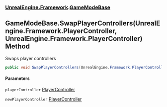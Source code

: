 ### [UnrealEngine.Framework](./UnrealEngine-Framework.md 'UnrealEngine.Framework').[GameModeBase](./GameModeBase.md 'UnrealEngine.Framework.GameModeBase')
## GameModeBase.SwapPlayerControllers(UnrealEngine.Framework.PlayerController, UnrealEngine.Framework.PlayerController) Method
Swaps player controllers  
```csharp
public void SwapPlayerControllers(UnrealEngine.Framework.PlayerController playerController, UnrealEngine.Framework.PlayerController newPlayerController);
```
#### Parameters
<a name='UnrealEngine-Framework-GameModeBase-SwapPlayerControllers(UnrealEngine-Framework-PlayerController_UnrealEngine-Framework-PlayerController)-playerController'></a>
`playerController` [PlayerController](./PlayerController.md 'UnrealEngine.Framework.PlayerController')  
  
<a name='UnrealEngine-Framework-GameModeBase-SwapPlayerControllers(UnrealEngine-Framework-PlayerController_UnrealEngine-Framework-PlayerController)-newPlayerController'></a>
`newPlayerController` [PlayerController](./PlayerController.md 'UnrealEngine.Framework.PlayerController')  
  
